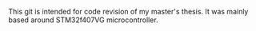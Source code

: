 This git is intended for code revision of my master's thesis.
It was mainly based around STM32f407VG microcontroller.
